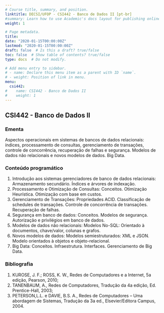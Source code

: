 ```yaml
---
# Course title, summary, and position.
linktitle: DECSI/UFOP - CSI442 - Banco de Dados II [pt-br]
#summary: Learn how to use Academic's docs layout for publishing online courses, software documentation, and tutorials.
weight: 1

# Page metadata.
title: 
date: "2020-01-15T00:00:00Z"
lastmod: "2020-01-15T00:00:00Z"
draft: false  # Is this a draft? true/false
toc: false  # Show table of contents? true/false
type: docs  # Do not modify.

# Add menu entry to sidebar.
# - name: Declare this menu item as a parent with ID `name`.
# - weight: Position of link in menu.
menu:
  csi442:
#    name: CSI442 - Banco de Dados II
#    weight: 1
---
```


## CSI442 - Banco de Dados II

### Ementa

Aspectos operacionais em sistemas de bancos de dados relacionais: índices,
processamento de consultas, gerenciamento de transações, controle de concorrência,
recuperação de falhas e segurança. Modelos de dados não relacionais e novos
modelos de dados. Big Data.

### Conteúdo programático

1. Introdução aos sistemas gerenciadores de banco de dados relacionais: Armazenamento secundário. Índices e árvores de indexação.
2. Processamento e Otimização de Consultas: Conceitos. Otimização Heurística. Otimização com base em custos.
3. Gerenciamento de Transações: Propriedades ACID. Classificação de schedules de transações. Controle de concorrência de transações. Recuperação de falhas.
4. Segurança em banco de dados: Conceitos. Modelos de segurança. Autorização e privilégios em banco de dados.
5. Modelos de dados não relacionais: Modelos No-SQL: Orientado à documentos, chave/valor, colunas e grafos.
6. Novos modelos de dados: Modelos semiestruturados: XML e JSON. Modelo orientados à objetos e objeto-relacional.
7. Big Data: Conceitos. Infraestrutura. Interfaces. Gerenciamento de Big Data.


### Bibliografia

1. KUROSE, J. F.; ROSS, K. W., Redes de Computadores e a Internet, 5a edição, Pearson, 2010;
2. TANENBAUM, A., Redes de Computadores, Tradução da 4a edição, Ed. Prentice-Hall, 2003;
3. PETERSON,L.L. e DAVIE, B.S. A., Redes de Computadores – Uma abordagem de Sistemas, Tradução da 3a ed., Elsevier/Editora Campus, 2004.
